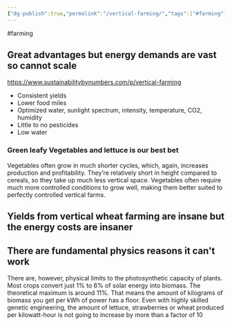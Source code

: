 ```yaml
---
{"dg-publish":true,"permalink":"/vertical-farming/","tags":["#farming"],"created":"2025-10-23T17:42:47.809+01:00","updated":"2025-10-23T18:06:08.735+01:00"}
---
```


#farming 

## Great advantages but energy demands are vast so cannot scale
https://www.sustainabilitybynumbers.com/p/vertical-farming

- Consistent yields
- Lower food miles
- Optimized water, sunlight spectrum, intensity, temperature, CO2, humidity
- Little to no pesticides
- Low water

### Green leafy Vegetables and lettuce is our best bet
Vegetables often grow in much shorter cycles, which, again, increases production and profitability. They’re relatively short in height compared to cereals, so they take up much less vertical space. Vegetables often require much more controlled conditions to grow well, making them better suited to perfectly controlled vertical farms.

## Yields from vertical wheat farming are insane but the energy costs are insaner

## There are fundamental physics reasons it can't work
There are, however, physical limits to the photosynthetic capacity of plants. Most crops convert just 1% to 6% of solar energy into biomass. The theoretical maximum is around 11%. That means the amount of kilograms of biomass you get per kWh of power has a floor. Even with highly skilled genetic engineering, the amount of lettuce, strawberries or wheat produced per kilowatt-hour is not going to increase by more than a factor of 10
